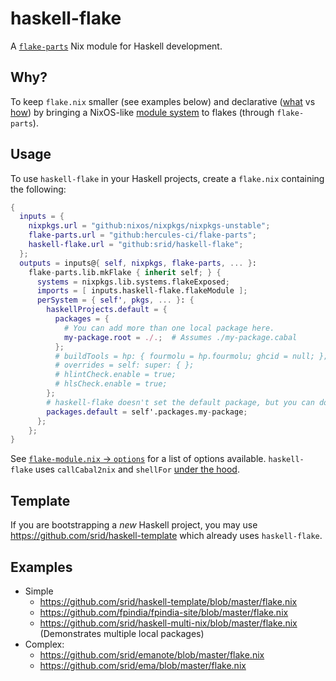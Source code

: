 # haskell-flake

A [`flake-parts`](https://flake.parts/) Nix module for Haskell development.

## Why?

To keep `flake.nix` smaller (see examples below) and declarative ([what](https://github.com/srid/emanote-template/blob/c955a08fa685adb2fb81c4d8cefac6e20f417fee/flake.nix#L19-L26) vs [how](https://github.com/srid/emanote-template/blob/78d64b6e1e3497e3bd97012d8bf6f8bd6ec9cdd3/flake.nix#L19-L57)) by bringing a NixOS-like [module system](https://nixos.org/manual/nixos/stable/index.html#sec-writing-modules) to flakes (through `flake-parts`).

## Usage

To use `haskell-flake` in your Haskell projects, create a `flake.nix` containing the following:

```nix
{
  inputs = {
    nixpkgs.url = "github:nixos/nixpkgs/nixpkgs-unstable";
    flake-parts.url = "github:hercules-ci/flake-parts";
    haskell-flake.url = "github:srid/haskell-flake";
  };
  outputs = inputs@{ self, nixpkgs, flake-parts, ... }:
    flake-parts.lib.mkFlake { inherit self; } {
      systems = nixpkgs.lib.systems.flakeExposed;
      imports = [ inputs.haskell-flake.flakeModule ];
      perSystem = { self', pkgs, ... }: {
        haskellProjects.default = {
          packages = { 
            # You can add more than one local package here.
            my-package.root = ./.;  # Assumes ./my-package.cabal
          };
          # buildTools = hp: { fourmolu = hp.fourmolu; ghcid = null; };
          # overrides = self: super: { };
          # hlintCheck.enable = true;
          # hlsCheck.enable = true;
        };
        # haskell-flake doesn't set the default package, but you can do it here.
        packages.default = self'.packages.my-package;
      };
    };
}
```

See [`flake-module.nix` -> `options`](flake-module.nix) for a list of options available. `haskell-flake` uses `callCabal2nix` and `shellFor` [under the hood](https://github.com/srid/haskell-multi-nix/blob/master/flake.nix).

## Template

If you are bootstrapping a *new* Haskell project, you may use https://github.com/srid/haskell-template which already uses `haskell-flake`.

## Examples

- Simple
  - https://github.com/srid/haskell-template/blob/master/flake.nix
  - https://github.com/fpindia/fpindia-site/blob/master/flake.nix
  - https://github.com/srid/haskell-multi-nix/blob/master/flake.nix (Demonstrates multiple local packages)
- Complex: 
  - https://github.com/srid/emanote/blob/master/flake.nix
  - https://github.com/srid/ema/blob/master/flake.nix
